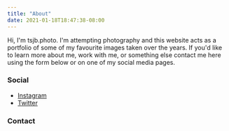 ```yaml
---
title: "About"
date: 2021-01-18T18:47:38-08:00
---
```


Hi, I'm tsjb.photo. I'm attempting photography and this website acts as a portfolio of some of my favourite images taken over the years. If you'd like to learn more about me, work with me, or something else contact me here using the form below or on one of my social media pages. 

### Social

* [Instagram](https://www.instagram.com/tsjb.photo/)  
* [Twitter](https://twitter.com/tsjbphoto)

### Contact
<!-- contact form will be inserted here -->
